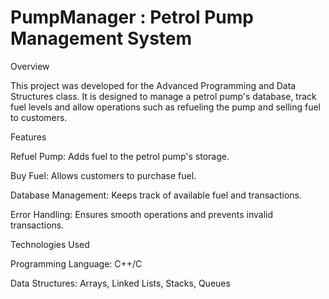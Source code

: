 # PumpManager : Petrol Pump Management System

Overview

  This project was developed for the Advanced Programming and Data Structures class. It is designed to manage a petrol pump's database, track fuel levels and allow operations such as refueling the pump and selling fuel to customers.

Features

  Refuel Pump: Adds fuel to the petrol pump's storage.

  Buy Fuel: Allows customers to purchase fuel.

  Database Management: Keeps track of available fuel and transactions.

  Error Handling: Ensures smooth operations and prevents invalid transactions.

Technologies Used

  Programming Language: C++/C 

  Data Structures: Arrays, Linked Lists, Stacks, Queues 
